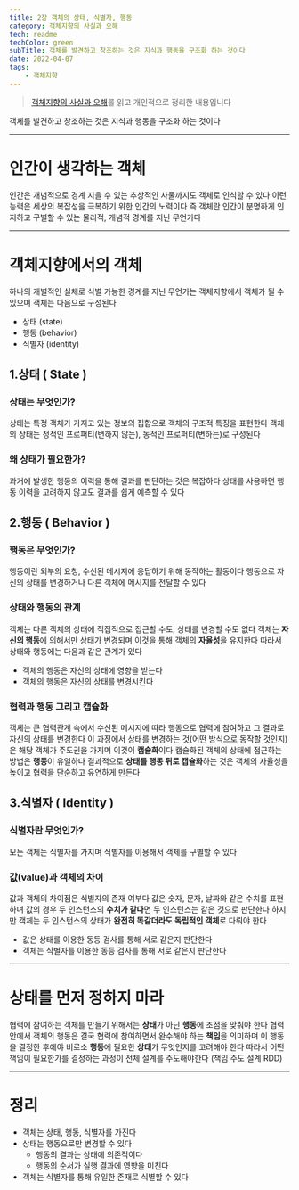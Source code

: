 ```yaml
---
title: 2장 객체의 상태, 식별자, 행동
category: 객체지향의 사실과 오해
tech: readme
techColor: green
subTitle: 객체를 발견하고 창조하는 것은 지식과 행동을 구조화 하는 것이다
date: 2022-04-07
tags: 
	- 객체지향
---
```




> [객체지향의 사실과 오해](http://www.yes24.com/Product/Goods/18249021)를 읽고 개인적으로 정리한 내용입니다

객체를 발견하고 창조하는 것은 지식과 행동을 구조화 하는 것이다



---




# 인간이 생각하는 객체
인간은 개념적으로 경계 지을 수 있는 추상적인 사물까지도 객체로 인식할 수 있다
이런 능력은 세상의 복잡성을 극복하기 위한 인간의 노력이다
즉 객체란 인간이 분명하게 인지하고 구별할 수 있는 물리적, 개념적 경계를 지닌 무언가다



---





# 객체지향에서의 객체
하나의 개별적인 실체로 식별 가능한 경계를 지닌 무언가는 객체지향에서 객체가 될 수 있으며
객체는 다음으로 구성된다
-   상태 (state)
-   행동 (behavior)
-   식별자 (identity)


## 1.상태 ( State )
### 상태는 무엇인가?
상태는 특정 객체가 가지고 있는 정보의 집합으로 객체의 구조적 특징을 표현한다
객체의 상태는 정적인 프로퍼티(변하지 않는), 동적인 프로퍼티(변하는)로 구성된다

### 왜 상태가 필요한가?
과거에 발생한 행동의 이력을 통해 결과를 판단하는 것은 복잡하다
상태를 사용하면 행동 이력을 고려하지 않고도 결과를 쉽게 예측할 수 있다

## 2.행동 ( Behavior )
### 행동은 무엇인가?
행동이란 외부의 요청, 수신된 메시지에 응답하기 위해 동작하는 활동이다
행동으로 자신의 상태를 변경하거나 다른 객체에 메시지를 전달할 수 있다

### 상태와 행동의 관계
객체는 다른 객체의 상태에 직접적으로 접근할 수도, 상태를 변경할 수도 없다
객체는 **자신의 행동**에 의해서만 상태가 변경되며 이것을 통해 객체의 **자율성**을 유지한다
따라서 상태와 행동에는 다음과 같은 관계가 있다
-   객체의 행동은 자신의 상태에 영향을 받는다
-   객체의 행동은 자신의 상태를 변경시킨다

### 협력과 행동 그리고 캡슐화
객체는 큰 협력관계 속에서 수신된 메시지에 따라 행동으로 협력에 참여하고 그 결과로 자신의 상태를 변경한다
이 과정에서 상태를 변경하는 것(어떤 방식으로 동작할 것인지)은 해당 객체가 주도권을 가지며 이것이 **캡슐화**이다
캡슐화된 객체의 상태에 접근하는 방법은 **행동**이 유일하다
결과적으로 **상태를 행동 뒤로 캡슐화**하는 것은 객체의 자율성을 높이고 협력을 단순하고 유연하게 만든다

## 3.식별자 ( Identity )
### 식별자란 무엇인가?
모든 객체는 식별자를 가지며 식별자를 이용해서 객체를 구별할 수 있다

### 값(value)과 객체의 차이
값과 객체의 차이점은 식별자의 존재 여부다
값은 숫자, 문자, 날짜와 같은 수치를 표현하며 값의 경우 두 인스턴스의 **수치가 같다**면 두 인스턴스는 같은 것으로 판단한다
하지만 객체는 두 인스턴스의 상태가 **완전히 똑같더라도 독립적인 객체**로 다뤄야 한다
-   값은 상태를 이용한 동등 검사를 통해 서로 같은지 판단한다
-   객체는 식별자를 이용한 동등 검사를 통해 서로 같은지 판단한다



---




# 상태를 먼저 정하지 마라
협력에 참여하는 객체를 만들기 위해서는 **상태**가 아닌 **행동**에 초점을 맞춰야 한다
협력안에서 객체의 행동은 결국 협력에 참여하면서 완수해야 하는 **책임**을 의미하며 이 행동을 결정한 후에야
비로소 **행동**에 필요한 **상태**가 무엇인지를 고려해야 한다
따라서 어떤 책임이 필요한가를 결정하는 과정이 전체 설계를 주도해야한다 (책임 주도 설계 RDD)



---




# 정리

-   객체는 상태, 행동, 식별자를 가진다
-   상태는 행동으로만 변경할 수 있다
    -   행동의 결과는 상태에 의존적이다
    -   행동의 순서가 실행 결과에 영향을 미친다
-   객체는 식별자를 통해 유일한 존재로 식별할 수 있다